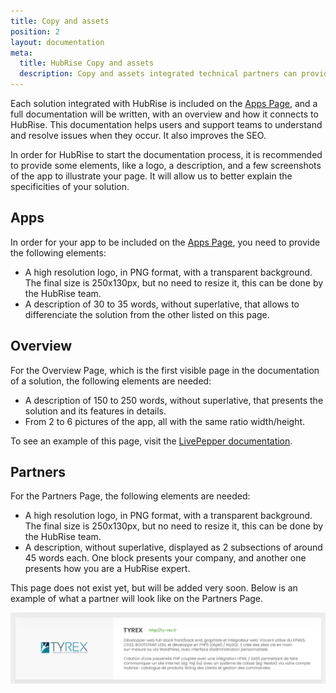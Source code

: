 ```yaml
---
title: Copy and assets
position: 2
layout: documentation
meta:
  title: HubRise Copy and assets
  description: Copy and assets integrated technical partners can provide. 
---
```


Each solution integrated with HubRise is included on the [Apps Page](/apps), and a full documentation will be written, with an overview and how it connects to HubRise. This documentation helps users and support teams to understand and resolve issues when they occur. It also improves the SEO.

In order for HubRise to start the documentation process, it is recommended to provide some elements, like a logo, a description, and a few screenshots of the app to illustrate your page. It will allow us to better explain the specificities of your solution.

## Apps

In order for your app to be included on the [Apps Page](/apps), you need to provide the following elements:

- A high resolution logo, in PNG format, with a transparent background. The final size is 250x130px, but no need to resize it, this can be done by the HubRise team.
- A description of 30 to 35 words, without superlative, that allows to differenciate the solution from the other listed on this page.

## Overview

For the Overview Page, which is the first visible page in the documentation of a solution, the following elements are needed:

- A description of 150 to 250 words, without superlative, that presents the solution and its features in details.
- From 2 to 6 pictures of the app, all with the same ratio width/height.

To see an example of this page, visit the [LivePepper documentation](/apps/livepepper).

## Partners

For the Partners Page, the following elements are needed:

- A high resolution logo, in PNG format, with a transparent background. The final size is 250x130px, but no need to resize it, this can be done by the HubRise team.
- A description, without superlative, displayed as 2 subsections of around 45 words each. One block presents your company, and another one presents how you are a HubRise expert.

This page does not exist yet, but will be added very soon. Below is an example of what a partner will look like on the Partners Page.

![Partner description example](../images/008-fr-partenaire-exemple-description.png)